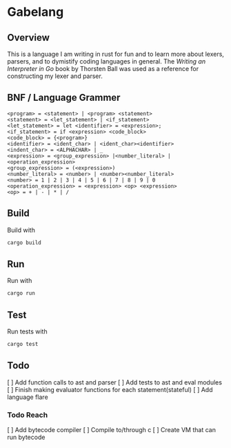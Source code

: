 # Gabelang

## Overview

This is a language I am writing in rust for fun and to learn more about lexers, parsers, and to dymistify coding languages in general.
The *Writing an Interpreter in Go* book by Thorsten Ball was used as a reference for constructing my lexer and parser.

## BNF / Language Grammer

```bnf
<program> = <statement> | <program> <statement>
<statement> = <let_statement> | <if_statement>
<let_statement> = let <identifier> = <expression>;
<if_statement> = if <expression> <code_block>
<code_block> = {<program>}
<identifier> = <ident_char> | <ident_char><identifier>
<indent_char> = <ALPHACHAR> | _
<expression> = <group_expression> |<number_literal> | <operation_expression>
<group_expression> = (<expression>)
<number_literal> = <number> | <number><number_literal>
<number> = 1 | 2 | 3 | 4 | 5 | 6 | 7 | 8 | 9 | 0
<operation_expression> = <expression> <op> <expression>
<op> = + | - | * | /
```

## Build

Build with
```sh
cargo build
```

## Run

Run with
```sh
cargo run
```

## Test

Run tests with
```sh
cargo test
```

## Todo

[ ] Add function calls to ast and parser
[ ] Add tests to ast and eval modules
[ ] Finish making evaluator functions for each statement(stateful)
[ ] Add language flare

### Todo Reach

[ ] Add bytecode compiler
[ ] Compile to/through c
[ ] Create VM that can run bytecode
